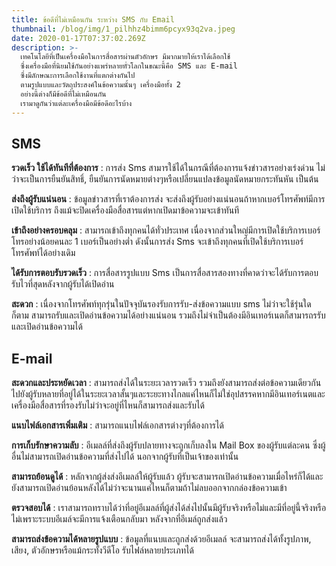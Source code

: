 ```yaml
---
title: ข้อดีที่ไม่เหมือนกัน ระหว่าง SMS กับ Email
thumbnail: /blog/img/1_pilhhz4bimm6pcyx93q2va.jpeg
date: 2020-01-17T07:37:02.269Z
description: >-
  เทคโนโลยีที่เป็นเครื่องมือในการสื่อสารผ่านตัวอักษร มีมากมายให้เราได้เลือกใช้
  ซึ่งเครื่องมือที่นิยมใช้กันอย่างแพร่หลายทั่วโลกในขณะนี้คือ SMS และ E-mail
  ซึ่งมีลักษณะการเลือกใช้งานที่แตกต่างกันไป
  ตามรูปแบบและวัตถุประสงค์ในข้อความนั้นๆ เครื่องมือทั้ง 2
  อย่างนี้ต่างก็มีข้อดีที่ไม่เหมือนกัน
  เรามาดูกันว่าแต่ละเครื่องมือมีข้อดีอะไรบ้าง
---
```

## **SMS**

**รวดเร็ว ใช้ได้ทันทีที่ต้องการ** : การส่ง Sms สามารใช้ได้ในกรณีที่ต้องการแจ้งข่าวสารอย่างเร่งด่วน ไม่ว่าจะเป็นการยืนยันสิทธิ์, ยืนยันการนัดหมายต่างๆหรือเปลี่ยนแปลงข้อมูลนัดหมายกระทันหัน เป็นต้น

**ส่งถึงผู้รับแน่นอน** : ข้อมูลข่าวสารที่เราต้องการส่ง จะส่งถึงผู้รับอย่างแน่นอนถ้าหากเบอร์โทรศัพท์มีการเปิดใช้บริการ ถึงแม้จะปิดเครื่องมือสื่อสารแต่หากเปิดมาข้อความจะเข้าทันที

**เข้าถึงอย่างครอบคลุม** : สามารถเข้าถึงทุกคนได้ทั่วประเทศ เนื่องจากส่วนใหญ่มีการเปิดใช้บริการเบอร์โทรอย่างน้อยคนละ 1 เบอร์เป็นอย่างต่ำ ดังนั้นการส่ง Sms จะเข้าถึงทุกคนที่เปิดใช้บริการเบอร์โทรศัพท์ได้อย่างเดิม

**ได้รับการตอบรับรวดเร็ว** : การสื่อสารรูปแบบ Sms เป็นการสื่อสารสองทางที่คาดว่าจะได้รับการตอบรับไวที่สุดหลังจากผู้รับได้เปิดอ่าน

**สะดวก** : เนื่องจากโทรศัพท์ทุกรุ่นในปัจจุบันรองรับการรับ-ส่งข้อความแบบ sms ไม่ว่าจะใช้รุ่นใดก็ตาม สามารถรับและเปิดอ่านข้อความได้อย่างแน่นอน รวมถึงไม่จำเป็นต้องมีอินเทอร์เนตก็สามารถรรับและเปิดอ่านข้อความได้

## **E-mail**

**สะดวกและประหยัดเวลา** : สามารถส่งได้ในระยะเวลารวดเร็ว รวมถึงยังสามารถส่งต่อข้อความเดียวกันไปยังผู้รับหลายที่อยู่ได้ในระยะเวลาสั้นๆและระยะทางไกลแค่ไหนก็ไม่ใช่อุปสรรคหากมีอินเทอร์เนตและเครื่องมือสื่อสารที่รองรับไม่ว่าจะอยู่ที่ไหนก็สามารถส่งและรับได้

**แนบไฟล์เอกสารเพิ่มเติม** : สามารถแนบไฟล์เอกสารต่างๆที่ต้องการได้

**การเก็บรักษาความลับ** : อีเมลล์ที่ส่งถึงผู้รับปลายทางจะถูกเก็บลงใน Mail Box ของผู้รับแต่ละคน ซึ่งผู้อื่นไม่สามารถเปิดอ่านข้อความที่ส่งไปได้ นอกจากผู้รับที่เป็นเจ้าของเท่านั้น

**สามารถย้อนดูได้** : หลักจากผู้ส่งส่งอีเมลล์ให้ผู้รับแล้ว ผู้รับจะสามารถเปิดอ่านข้อความเมื่อไหร่ก็ได้และยังสามารถเปิดอ่านย้อนหลังได้ไม่ว่าจะนานแค่ไหนก็ตามถ้าไม่ลบออกจากกล่องข้อความเข้า

**ตรวจสอบได้** : เราสามารถทราบได้ว่าที่อยู่อีเมลล์ที่ผู้ส่งได้ส่งไปนั้นมีผู้รับจริงหรือไม่และมีที่อยู่นี้จริงหรือไม่เพราะระบบอีเมล์จะมีการแจ้งเตือนกลับมา หลังจากที่อีเมล์ถูกส่งแล้ว

**สามารถส่งข้อความได้หลายรูปแบบ** : ข้อมูลที่แนบและถูกส่งด้วยอีเมลล์ จะสามารถส่งได้ทั้งรูปภาพ, เสียง, ตัวอักษรหรือแม้กระทั้งวีดีโอ รับไฟล์หลายประเภทได้
